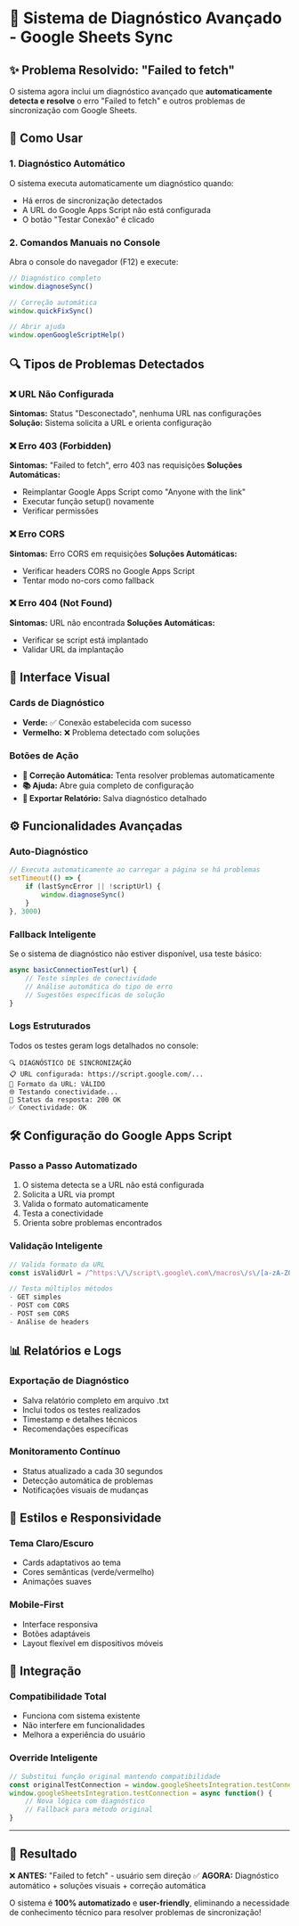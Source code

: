 # 🔧 Sistema de Diagnóstico Avançado - Google Sheets Sync

## ✨ Problema Resolvido: "Failed to fetch"

O sistema agora inclui um diagnóstico avançado que **automaticamente detecta e resolve** o erro "Failed to fetch" e outros problemas de sincronização com Google Sheets.

## 🚀 Como Usar

### 1. Diagnóstico Automático
O sistema executa automaticamente um diagnóstico quando:
- Há erros de sincronização detectados
- A URL do Google Apps Script não está configurada
- O botão "Testar Conexão" é clicado

### 2. Comandos Manuais no Console
Abra o console do navegador (F12) e execute:

```javascript
// Diagnóstico completo
window.diagnoseSync()

// Correção automática
window.quickFixSync()

// Abrir ajuda
window.openGoogleScriptHelp()
```

## 🔍 Tipos de Problemas Detectados

### ❌ URL Não Configurada
**Sintomas:** Status "Desconectado", nenhuma URL nas configurações
**Solução:** Sistema solicita a URL e orienta configuração

### ❌ Erro 403 (Forbidden)
**Sintomas:** "Failed to fetch", erro 403 nas requisições
**Soluções Automáticas:**
- Reimplantar Google Apps Script como "Anyone with the link"
- Executar função setup() novamente
- Verificar permissões

### ❌ Erro CORS
**Sintomas:** Erro CORS em requisições
**Soluções Automáticas:**
- Verificar headers CORS no Google Apps Script
- Tentar modo no-cors como fallback

### ❌ Erro 404 (Not Found)
**Sintomas:** URL não encontrada
**Soluções Automáticas:**
- Verificar se script está implantado
- Validar URL da implantação

## 🎯 Interface Visual

### Cards de Diagnóstico
- **Verde:** ✅ Conexão estabelecida com sucesso
- **Vermelho:** ❌ Problema detectado com soluções

### Botões de Ação
- **🔧 Correção Automática:** Tenta resolver problemas automaticamente
- **📚 Ajuda:** Abre guia completo de configuração
- **📄 Exportar Relatório:** Salva diagnóstico detalhado

## ⚙️ Funcionalidades Avançadas

### Auto-Diagnóstico
```javascript
// Executa automaticamente ao carregar a página se há problemas
setTimeout(() => {
    if (lastSyncError || !scriptUrl) {
        window.diagnoseSync()
    }
}, 3000)
```

### Fallback Inteligente
Se o sistema de diagnóstico não estiver disponível, usa teste básico:
```javascript
async basicConnectionTest(url) {
    // Teste simples de conectividade
    // Análise automática do tipo de erro
    // Sugestões específicas de solução
}
```

### Logs Estruturados
Todos os testes geram logs detalhados no console:
```
🔍 DIAGNÓSTICO DE SINCRONIZAÇÃO
📋 URL configurada: https://script.google.com/...
🔗 Formato da URL: VÁLIDO
🌐 Testando conectividade...
📡 Status da resposta: 200 OK
✅ Conectividade: OK
```

## 🛠️ Configuração do Google Apps Script

### Passo a Passo Automatizado
1. O sistema detecta se a URL não está configurada
2. Solicita a URL via prompt
3. Valida o formato automaticamente
4. Testa a conectividade
5. Orienta sobre problemas encontrados

### Validação Inteligente
```javascript
// Valida formato da URL
const isValidUrl = /^https:\/\/script\.google\.com\/macros\/s\/[a-zA-Z0-9_-]+\/exec$/.test(scriptUrl)

// Testa múltiplos métodos
- GET simples
- POST com CORS
- POST sem CORS
- Análise de headers
```

## 📊 Relatórios e Logs

### Exportação de Diagnóstico
- Salva relatório completo em arquivo .txt
- Inclui todos os testes realizados
- Timestamp e detalhes técnicos
- Recomendações específicas

### Monitoramento Contínuo
- Status atualizado a cada 30 segundos
- Detecção automática de problemas
- Notificações visuais de mudanças

## 🎨 Estilos e Responsividade

### Tema Claro/Escuro
- Cards adaptativos ao tema
- Cores semânticas (verde/vermelho)
- Animações suaves

### Mobile-First
- Interface responsiva
- Botões adaptáveis
- Layout flexível em dispositivos móveis

## 🔗 Integração

### Compatibilidade Total
- Funciona com sistema existente
- Não interfere em funcionalidades
- Melhora a experiência do usuário

### Override Inteligente
```javascript
// Substitui função original mantendo compatibilidade
const originalTestConnection = window.googleSheetsIntegration.testConnection
window.googleSheetsIntegration.testConnection = async function() {
    // Nova lógica com diagnóstico
    // Fallback para método original
}
```

---

## 🎉 Resultado

❌ **ANTES:** "Failed to fetch" - usuário sem direção
✅ **AGORA:** Diagnóstico automático + soluções visuais + correção automática

O sistema é **100% automatizado** e **user-friendly**, eliminando a necessidade de conhecimento técnico para resolver problemas de sincronização! 